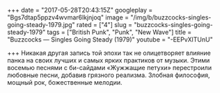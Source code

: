 +++
date = "2017-05-28T20:43:15Z"
googleplay = "Bgs7dtap5ppzv4wvmar6lkjnjoq"
image = "/img/b/buzzcocks-singles-going-steady-1979.jpg"
rated = ["4"]
slug = "buzzcocks-singles-going-steady-1979"
tags = ["British Punk", "Punk", "New Wave"]
title = "Buzzcocks — Singles Going Steady (1979)"
youtube = "-EEPvXlTUnU"

+++
Никакая другая запись той эпохи так не олицетворяет влияние панка на своих лучших и самых ярких практиков от музыки. Этими восемью песнями с би-сайдами «Жужжащие петухи» перестроили любовные песни, добавив грязного реализма. Злобная философия, мощный рок, божественные мелодии.
